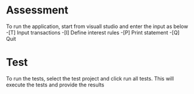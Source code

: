 # Assessment
To run the application, start from visuall studio and enter the input as below
-[T] Input transactions 
-[I] Define interest rules
-[P] Print statement
-[Q] Quit

# Test
To run the tests, select the test project and click run all tests. This will execute the tests and provide the results
